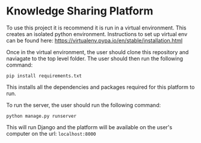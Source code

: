 # Knowledge Sharing Platform

To use this project it is recommend it is run in a virtual environment.
This creates an isolated python environment.
Instructions to set up virtual env can be found here: https://virtualenv.pypa.io/en/stable/installation.html

Once in the virtual environment, the user should clone this repository and naviagate to the top level folder.
The user should then run the following command:

```
pip install requirements.txt
```

This installs all the dependencies and packages required for this platform to run.

To run the server, the user should run the following command:

```
python manage.py runserver
```

This will run Django and the platform will be available on the user's computer on the url: ```localhost:8000```